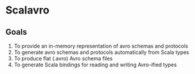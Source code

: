 # Scalavro

## Goals

1. To provide an in-memory representation of avro schemas and protocols
2. To generate avro schemas and protocols automatically from Scala types
3. To produce flat (.avro) Avro schema files
4. To generate Scala bindings for reading and writing Avro-ified types
